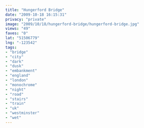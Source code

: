 ```yaml
---
title: "Hungerford Bridge"
date: "2009-10-18 16:15:31"
privacy: "private"
image: "2009/10/18/hungerford-bridge/hungerford-bridge.jpg"
views: "49"
faves: "0"
lat: "51506779"
lng: "-123542"
tags:
- "bridge"
- "city"
- "dark"
- "dusk"
- "embankment"
- "england"
- "london"
- "monochrome"
- "night"
- "road"
- "stairs"
- "train"
- "uk"
- "westminster"
- "wet"
---
```

<a href="/photos/2009/10/19/hungerford-bridge" rel="nofollow"></a>
